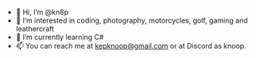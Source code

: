 - 👋 Hi, I’m @kn8p
- 👀 I’m interested in coding, photography, motorcycles, golf, gaming and leathercraft
- 🌱 I’m currently learning C#
- 📫 You can reach me at kepknoop@gmail.com or at Discord as knoop. 


